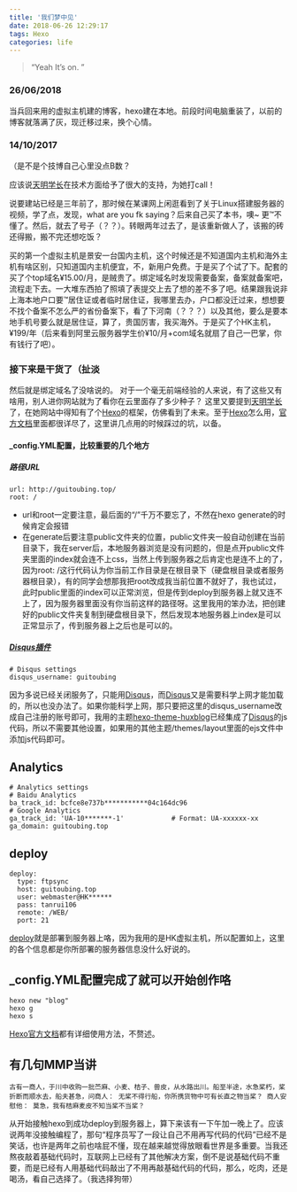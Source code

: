 ```yaml
---
title: '我们梦中见'
date: 2018-06-26 12:29:17
tags: Hexo
categories: life
---
```


> “Yeah It’s on. ”

### 26/06/2018

当兵回来用的虚拟主机建的博客，hexo建在本地。前段时间电脑重装了，以前的博客就落满了灰，现迁移过来，换个心情。

### 14/10/2017

（是不是个技博自己心里没点B数？

<!-- more -->

应该说[天明学长](http://donggu.me/)在技术方面给予了很大的支持，为她打call！

说要建站已经是三年前了，那时候在某课网上闲逛看到了关于Linux搭建服务器的视频，学了点，发现，what are you fk saying？后来自己买了本书，噢~ 更™不懂了。然后，就去了号子（？？）。转眼两年过去了，是该重新做人了，该搬的砖还得搬，搬不完还想吃饭？

买的第一个虚拟主机是景安一台国内主机，这个时候还是不知道国内主机和海外主机有啥区别，只知道国内主机便宜，不，新用户免费。于是买了个试了下。配套的买了个top域名¥15.00/月，是贼贵了。绑定域名时发现需要备案，备案就备案吧，流程走下去。一大堆东西拍了照填了表提交上去了想的差不多了吧。结果跟我说非上海本地户口要™居住证或者临时居住证，我哪里去办，户口都没迁过来，想想要不找个备案不怎么严的省份备案下，看了下河南（？？？）以及其他，要么是要本地手机号要么就是居住证，算了，贵国厉害，我买海外。于是买了个HK主机，¥199/年（后来看到阿里云服务器学生价¥10/月+com域名就扇了自己一巴掌，你有钱行了吧）。

### 接下来是干货了（扯淡

然后就是绑定域名了没啥说的。 对于一个毫无前端经验的人来说，有了这些又有啥用，别人进你网站就为了看你在云里面存了多少种子？ 这里又要提到[天明学长](http://donggu.me/)了，在她网站中得知有了个[Hexo](https://hexo.io/)的框架，仿佛看到了未来。至于[Hexo](https://hexo.io/)怎么用，[官方文档](https://hexo.io/zh-cn/docs/index.html)里面都很详尽了，这里讲几点用的时候踩过的坑，以备。

#### _config.YML配置，比较重要的几个地方

##### 路径URL

```
url: http://guitoubing.top/
root: /
```

- url和root一定要注意，最后面的“/”千万不要忘了，不然在hexo generate的时候肯定会报错
- 在generate后要注意public文件夹的位置，public文件夹一般自动创建在当前目录下，我在server后，本地服务器浏览是没有问题的，但是点开public文件夹里面的index就会连不上css，当然上传到服务器之后肯定也是连不上的了，因为root: /这行代码认为你当前工作目录是在根目录下（硬盘根目录或者服务器根目录），有的同学会想那我把root改成我当前位置不就好了，我也试过，此时public里面的index可以正常浏览，但是传到deploy到服务器上就又连不上了，因为服务器里面没有你当前这样的路径呀。这里我用的笨办法，把创建好的public文件夹复制到硬盘根目录下，然后发现本地服务器上index是可以正常显示了，传到服务器上之后也是可以的。

##### [Disqus插件](https://disqus.com/)

```
# Disqus settings
disqus_username: guitoubing
```

因为多说已经关闭服务了，只能用[Disqus](https://disqus.com/)，而[Disqus](https://disqus.com/)又是需要科学上网才能加载的，所以也没办法了。如果你能科学上网，那只要把这里的disqus_username改成自己注册的账号即可，我用的主题[hexo-theme-huxblog](https://github.com/kaijun/hexo-theme-huxblog/)已经集成了[Disqus](https://disqus.com/)的js代码，所以不需要其他设置，如果用的其他主题/themes/layout里面的ejs文件中添加js代码即可。 

## Analytics

```
# Analytics settings
# Baidu Analytics
ba_track_id: bcfce8e737b***********04c164dc96
# Google Analytics
ga_track_id: 'UA-10*******-1'            # Format: UA-xxxxxx-xx
ga_domain: guitoubing.top
```

## deploy

```
deploy:
  type: ftpsync
  host: guitoubing.top
  user: webmaster@HK******
  pass: tanrui106
  remote: /WEB/
  port: 21
```

[deploy](https://hexo.io/zh-cn/docs/deployment.html)就是部署到服务器上咯，因为我用的是HK虚拟主机，所以配置如上，这里的各个信息都是你所部署的服务器信息没什么好说的。

## _config.YML配置完成了就可以开始创作咯

```
hexo new "blog" 
hexo g
hexo s
```

[Hexo官方文档](https://hexo.io/zh-cn/docs/)都有详细使用方法，不赘述。

## 有几句MMP当讲

```
古有一商人，于川中收购一批苎麻、小麦、桔子、兽皮，从水路出川。船至半途，水急桨朽，桨折断而顺水去，船夫甚急，问商人： 无桨不得行船，你所携货物中可有长直之物当桨？ 商人安慰他： 莫急，我有桔麻麦皮不知当桨不当桨？
```

从开始接触hexo到成功deploy到服务器上，算下来该有一下午加一晚上了。应该说两年没接触编程了，那句“程序员写了一段让自己不用再写代码的代码”已经不是笑话，也许是两年之前也啥屁不懂，现在越来越觉得放眼看世界是多重要。当我还熬夜敲着基础代码时，互联网上已经有了其他解决方案，倒不是说基础代码不重要，而是已经有人用基础代码敲出了不用再敲基础代码的代码，那么，吃肉，还是喝汤，看自己选择了。（我选择狗带）



